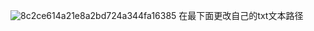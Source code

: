 ![8c2ce614a21e8a2bd724a344fa16385](https://github.com/user-attachments/assets/4643e626-29ad-49e1-8723-007b009e92f7)
在最下面更改自己的txt文本路径

